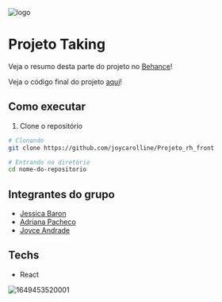 ![logo](https://user-images.githubusercontent.com/104404136/234568173-e2c477bc-d89b-4869-b035-53cfcb9d9479.png)


# Projeto Taking

Veja o resumo desta parte do projeto no [Behance](https://www.behance.net/gallery/172105485/Sistema-de-gestao-de-curriculos-Taking)!

Veja o código final do projeto [aqui](https://github.com/avillagabriella/sistema-taking-rh)!

 ## Como executar

1. Clone o repositório

```bash
# Clonando
git clone https://github.com/joycarolline/Projeto_rh_front

# Entrando no diretório
cd nome-do-repositorio
```


## Integrantes do grupo 

-   [Jessica Baron](https://github.com/BaronJessica)
-   [Adriana Pacheco](https://github.com/dricafpsilva)
-   [Joyce Andrade](https://github.com/joycarolline)


## Techs 

-   React

![1649453520001](https://user-images.githubusercontent.com/104404136/234568270-3ba00698-3cfb-4e9e-8f41-2a766273a483.jpeg)


